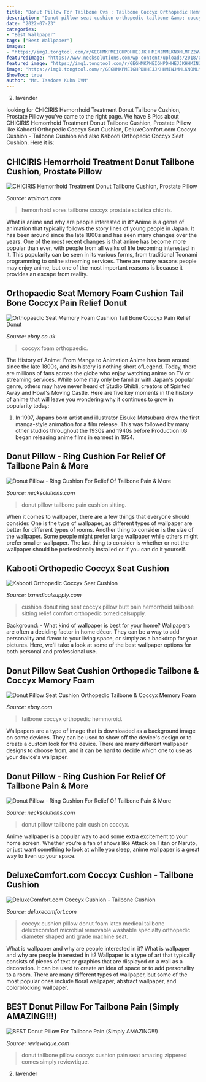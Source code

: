 ```yaml
---
title: "Donut Pillow For Tailbone Cvs : Tailbone Coccyx Orthopedic Hemmoroid"
description: "Donut pillow seat cushion orthopedic tailbone &amp; coccyx memory foam"
date: "2022-07-23"
categories:
- "Best Wallpaper"
tags: ["Best Wallpaper"]
images:
- "https://img1.tongtool.com/r/GEGHMKPMEIGHPDHHEJJKHHMINJMMLKNOMLMFZ2Ww.jpg"
featuredImage: "https://www.necksolutions.com/wp-content/uploads/2018/09/donut-4.jpg"
featured_image: "https://img1.tongtool.com/r/GEGHMKPMEIGHPDHHEJJKHHMINJMMLKNOMLMFZ2Ww.jpg"
image: "https://img1.tongtool.com/r/GEGHMKPMEIGHPDHHEJJKHHMINJMMLKNOMLMFZ2Ww.jpg"
ShowToc: true
author: "Mr. Isadore Kuhn DVM"
---
```



2. lavender 

	

		
looking for CHICIRIS Hemorrhoid Treatment Donut Tailbone Cushion, Prostate Pillow you've came to the right page. We have 8 Pics about CHICIRIS Hemorrhoid Treatment Donut Tailbone Cushion, Prostate Pillow like Kabooti Orthopedic Coccyx Seat Cushion, DeluxeComfort.com Coccyx Cushion - Tailbone Cushion and also Kabooti Orthopedic Coccyx Seat Cushion. Here it is:
		
    
## CHICIRIS Hemorrhoid Treatment Donut Tailbone Cushion, Prostate Pillow

<img loading=lazy src="https://i5.walmartimages.com/asr/6eaa0683-d73c-4ac6-b0ec-9560b97532b0_1.b53ecf53e7180cae6b79e9ad78fe7a55.jpeg" onerror="this.onerror=null;this.src='https://tse2.mm.bing.net/th?id=OIP.EyIaMCfAuEan2-GQfbFY3AHaHa&amp;pid=15.1';" alt="CHICIRIS Hemorrhoid Treatment Donut Tailbone Cushion, Prostate Pillow">

_Source: walmart.com_

>hemorrhoid sores tailbone coccyx prostate sciatica chiciris. 

	

What is anime and why are people interested in it?
Anime is a genre of animation that typically follows the story lines of young people in Japan. It has been around since the late 1800s and has seen many changes over the years. One of the most recent changes is that anime has become more popular than ever, with people from all walks of life becoming interested in it. This popularity can be seen in its various forms, from traditional Toonami programming to online streaming services. There are many reasons people may enjoy anime, but one of the most important reasons is because it provides an escape from reality.

    
## Orthopaedic Seat Memory Foam Cushion Tail Bone Coccyx Pain Relief Donut

<img loading=lazy src="https://img1.tongtool.com/r/GEGHMKPMEIGHPDHHEJJKHHMINJMMLKNOMLMFZ2Ww.jpg" onerror="this.onerror=null;this.src='https://tse1.mm.bing.net/th?id=OIP.vvsTEmh-wdK4r5_fsZey6gHaHa&amp;pid=15.1';" alt="Orthopaedic Seat Memory Foam Cushion Tail Bone Coccyx Pain Relief Donut">

_Source: ebay.co.uk_

>coccyx foam orthopaedic. 

	

The History of Anime: From Manga to Animation
Anime has been around since the late 1800s, and its history is nothing short ofLegend. Today, there are millions of fans across the globe who enjoy watching anime on TV or streaming services. While some may only be familiar with Japan's popular genre, others may have never heard of Studio Ghibli, creators of Spirited Away and Howl's Moving Castle. Here are five key moments in the history of anime that will leave you wondering why it continues to grow in popularity today:
1) In 1907, Japans born artist and illustrator Eisuke Matsubara drew the first manga-style animation for a film release. This was followed by many other studios throughout the 1930s and 1940s before Production I.G began releasing anime films in earnest in 1954.

    
## Donut Pillow - Ring Cushion For Relief Of Tailbone Pain &amp; More

<img loading=lazy src="https://www.necksolutions.com/wp-content/uploads/2018/09/donut-3.jpg" onerror="this.onerror=null;this.src='https://tse2.mm.bing.net/th?id=OIP.GNV6oLK33d2nTAXw2Qa0jQHaHa&amp;pid=15.1';" alt="Donut Pillow - Ring Cushion For Relief Of Tailbone Pain &amp; More">

_Source: necksolutions.com_

>donut pillow tailbone pain cushion sitting. 

	

When it comes to wallpaper, there are a few things that everyone should consider. One is the type of wallpaper, as different types of wallpaper are better for different types of rooms. Another thing to consider is the size of the wallpaper. Some people might prefer large wallpaper while others might prefer smaller wallpaper. The last thing to consider is whether or not the wallpaper should be professionally installed or if you can do it yourself.

    
## Kabooti Orthopedic Coccyx Seat Cushion

<img loading=lazy src="https://www.txmedicalsupply.com/images/products/detail/KABBOTIE3.jpg" onerror="this.onerror=null;this.src='https://tse3.mm.bing.net/th?id=OIP.4s-vLXWxH_jvbwdjAaHZewHaE9&amp;pid=15.1';" alt="Kabooti Orthopedic Coccyx Seat Cushion">

_Source: txmedicalsupply.com_

>cushion donut ring seat coccyx pillow butt pain hemorrhoid tailbone sitting relief comfort orthopedic txmedicalsupply. 

	

Background: - What kind of wallpaper is best for your home?
Wallpapers are often a deciding factor in home décor. They can be a way to add personality and flavor to your living space, or simply as a backdrop for your pictures. Here, we'll take a look at some of the best wallpaper options for both personal and professional use.

    
## Donut Pillow Seat Cushion Orthopedic Tailbone &amp; Coccyx Memory Foam

<img loading=lazy src="https://image.pushauction.com/0/0/ac1c3024-0644-4768-9894-791aa86d1bbf/e4e747c3-ad3d-da66-f1b9-26d34cec351e.jpg" onerror="this.onerror=null;this.src='https://tse1.mm.bing.net/th?id=OIP.siUKiz6oMnKmU6ohOlcmHwHaHa&amp;pid=15.1';" alt="Donut Pillow Seat Cushion Orthopedic Tailbone &amp; Coccyx Memory Foam">

_Source: ebay.com_

>tailbone coccyx orthopedic hemmoroid. 

	

Wallpapers are a type of image that is downloaded as a background image on some devices. They can be used to show off the device's design or to create a custom look for the device. There are many different wallpaper designs to choose from, and it can be hard to decide which one to use as your device's wallpaper.

    
## Donut Pillow - Ring Cushion For Relief Of Tailbone Pain &amp; More

<img loading=lazy src="https://www.necksolutions.com/wp-content/uploads/2018/09/donut-4.jpg" onerror="this.onerror=null;this.src='https://tse3.mm.bing.net/th?id=OIP.6a1FNK4T6OE4kHaA0IE9tAHaHa&amp;pid=15.1';" alt="Donut Pillow - Ring Cushion For Relief Of Tailbone Pain &amp; More">

_Source: necksolutions.com_

>donut pillow tailbone pain cushion coccyx. 

	

Anime wallpaper is a popular way to add some extra excitement to your home screen. Whether you’re a fan of shows like Attack on Titan or Naruto, or just want something to look at while you sleep, anime wallpaper is a great way to liven up your space.

    
## DeluxeComfort.com Coccyx Cushion - Tailbone Cushion

<img loading=lazy src="https://www.deluxecomfort.com/media/catalog/product/cache/1/image/9df78eab33525d08d6e5fb8d27136e95/d/p/dplxs-400-40.main.jpg" onerror="this.onerror=null;this.src='https://tse4.mm.bing.net/th?id=OIP.iUXROYfr4Z9mlT9jhB99uwHaE-&amp;pid=15.1';" alt="DeluxeComfort.com Coccyx Cushion - Tailbone Cushion">

_Source: deluxecomfort.com_

>coccyx cushion pillow donut foam latex medical tailbone deluxecomfort microbial removable washable specialty orthopedic diameter shaped anti grade machine seat. 

	

What is wallpaper and why are people interested in it?
What is wallpaper and why are people interested in it?
Wallpaper is a type of art that typically consists of pieces of text or graphics that are displayed on a wall as a decoration. It can be used to create an idea of space or to add personality to a room. There are many different types of wallpaper, but some of the most popular ones include floral wallpaper, abstract wallpaper, and colorblocking wallpaper.

    
## BEST Donut Pillow For Tailbone Pain (Simply AMAZING!!!)

<img loading=lazy src="https://www.reviewtique.com/wp-content/uploads/2017/10/donut-pillow-for-tailbone.jpg" onerror="this.onerror=null;this.src='https://tse4.mm.bing.net/th?id=OIP.bKKDpPYrlTyvxWN6xv9ZBAHaHa&amp;pid=15.1';" alt="BEST Donut Pillow For Tailbone Pain (Simply AMAZING!!!)">

_Source: reviewtique.com_

>donut tailbone pillow coccyx cushion pain seat amazing zippered comes simply reviewtique. 

	

2. lavender 

